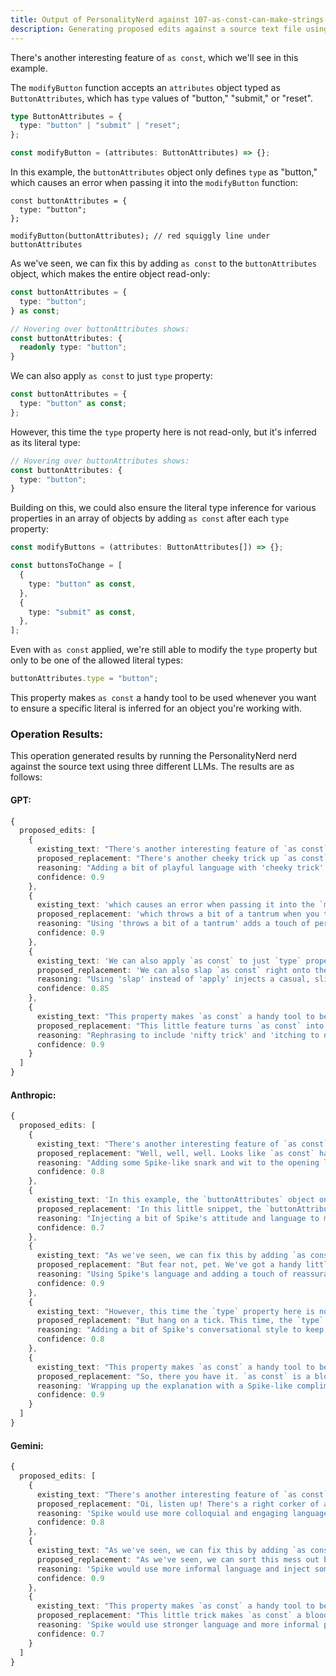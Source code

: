 ```yaml
---
title: Output of PersonalityNerd against 107-as-const-can-make-strings-infer-as-their-literals-in-objects.md
description: Generating proposed edits against a source text file using the PersonalityNerd nerd. The source text is included, followed by edits generated by the same nerd against three different LLMs.
---
```


There's another interesting feature of `as const`, which we'll see in this example.

The `modifyButton` function accepts an `attributes` object typed as `ButtonAttributes`, which has `type` values of "button," "submit," or "reset".


```typescript
type ButtonAttributes = {
  type: "button" | "submit" | "reset";
};

const modifyButton = (attributes: ButtonAttributes) => {};
```

In this example, the `buttonAttributes` object only defines `type` as "button," which causes an error when passing it into the `modifyButton` function:

```tsx
const buttonAttributes = {
  type: "button";
};

modifyButton(buttonAttributes); // red squiggly line under buttonAttributes
```

As we've seen, we can fix this by adding `as const` to the `buttonAttributes` object, which makes the entire object read-only:

```typescript
const buttonAttributes = {
  type: "button";
} as const;

// Hovering over buttonAttributes shows:
const buttonAttributes: {
  readonly type: "button";
}
```

We can also apply `as const` to just `type` property:

```typescript
const buttonAttributes = {
  type: "button" as const;
};
```

However, this time the `type` property here is not read-only, but it's inferred as its literal type:

```typescript
// Hovering over buttonAttributes shows:
const buttonAttributes: {
  type: "button";
}
```

Building on this, we could also ensure the literal type inference for various properties in an array of objects by adding `as const` after each `type` property:

```typescript
const modifyButtons = (attributes: ButtonAttributes[]) => {};

const buttonsToChange = [
  {
    type: "button" as const,
  },
  {
    type: "submit" as const,
  },
];
```

Even with `as const` applied, we're still able to modify the `type` property but only to be one of the allowed literal types:

```typescript
buttonAttributes.type = "button";
```

This property makes `as const` a handy tool to be used whenever you want to ensure a specific literal is inferred for an object you're working with.


### Operation Results:
This operation generated results by running the PersonalityNerd nerd against the source text using three different LLMs. The results are as follows:

#### GPT:
```typescript
{
  proposed_edits: [
    {
      existing_text: "There's another interesting feature of `as const`, which we'll see in this example.",
      proposed_replacement: "There's another cheeky trick up `as const`'s sleeve, which we'll unveil in this example.",
      reasoning: "Adding a bit of playful language with 'cheeky trick' and 'unveil' gives a more engaging and slightly mysterious introduction, fitting Spike's style.",
      confidence: 0.9
    },
    {
      existing_text: 'which causes an error when passing it into the `modifyButton` function:',
      proposed_replacement: 'which throws a bit of a tantrum when you try passing it into the `modifyButton` function:',
      reasoning: "Using 'throws a bit of a tantrum' adds a touch of personality and humor, aligning with Spike's tendency to use more colorful language.",
      confidence: 0.9
    },
    {
      existing_text: 'We can also apply `as const` to just `type` property:',
      proposed_replacement: 'We can also slap `as const` right onto the `type` property alone:',
      reasoning: "Using 'slap' instead of 'apply' injects a casual, slightly irreverent tone that fits Spike's rebellious nature.",
      confidence: 0.85
    },
    {
      existing_text: "This property makes `as const` a handy tool to be used whenever you want to ensure a specific literal is inferred for an object you're working with.",
      proposed_replacement: "This little feature turns `as const` into a nifty trick for when you're itching to nail down a specific literal for your objects.",
      reasoning: "Rephrasing to include 'nifty trick' and 'itching to nail down' adds a casual, clever twist that enhances the document's tone to match Spike's character.",
      confidence: 0.9
    }
  ]
}
```

#### Anthropic:
```typescript
{
  proposed_edits: [
    {
      existing_text: "There's another interesting feature of `as const`, which we'll see in this example.",
      proposed_replacement: "Well, well, well. Looks like `as const` has another bloody trick up its sleeve. Let's take a gander, shall we?",
      reasoning: "Adding some Spike-like snark and wit to the opening line to grab the reader's attention.",
      confidence: 0.8
    },
    {
      existing_text: 'In this example, the `buttonAttributes` object only defines `type` as "button," which causes an error when passing it into the `modifyButton` function:',
      proposed_replacement: 'In this little snippet, the `buttonAttributes` object is trying to be all clever, defining `type` as just "button." But that\'s not gonna fly when we try to shove it into the `modifyButton` function:',
      reasoning: "Injecting a bit of Spike's attitude and language to make the explanation more engaging.",
      confidence: 0.7
    },
    {
      existing_text: "As we've seen, we can fix this by adding `as const` to the `buttonAttributes` object, which makes the entire object read-only:",
      proposed_replacement: "But fear not, pet. We've got a handy little trick up our sleeve. Slap an `as const` on the `buttonAttributes` object, and the whole bloody thing becomes read-only:",
      reasoning: "Using Spike's language and adding a touch of reassurance to guide the reader through the solution.",
      confidence: 0.9
    },
    {
      existing_text: "However, this time the `type` property here is not read-only, but it's inferred as its literal type:",
      proposed_replacement: "But hang on a tick. This time, the `type` property isn't read-only. Instead, it's inferred as its literal type. Fancy that:",
      reasoning: "Adding a bit of Spike's conversational style to keep the reader engaged and highlight the difference in behavior.",
      confidence: 0.8
    },
    {
      existing_text: "This property makes `as const` a handy tool to be used whenever you want to ensure a specific literal is inferred for an object you're working with.",
      proposed_replacement: "So, there you have it. `as const` is a bloody useful little tool to keep in your back pocket. Whip it out whenever you need to make sure a specific literal is inferred for an object you're tinkering with. Happy coding, you clever little gremlins.",
      reasoning: 'Wrapping up the explanation with a Spike-like compliment and encouragement, while maintaining the technical accuracy.',
      confidence: 0.9
    }
  ]
}
```

#### Gemini:
```typescript
{
  proposed_edits: [
    {
      existing_text: "There's another interesting feature of `as const`, which we'll see in this example.",
      proposed_replacement: "Oi, listen up! There's a right corker of a feature in `as const` that we're about to sink our teeth into.",
      reasoning: 'Spike would use more colloquial and engaging language, with a touch of his signature swagger.',
      confidence: 0.8
    },
    {
      existing_text: "As we've seen, we can fix this by adding `as const` to the `buttonAttributes` object, which makes the entire object read-only:",
      proposed_replacement: "As we've seen, we can sort this mess out by slapping `as const` onto the `buttonAttributes` object, which turns the whole thing into a right stick in the mud, read-only and all.",
      reasoning: 'Spike would use more informal language and inject some humor, while still conveying the technical information.',
      confidence: 0.9
    },
    {
      existing_text: "This property makes `as const` a handy tool to be used whenever you want to ensure a specific literal is inferred for an object you're working with.",
      proposed_replacement: "This little trick makes `as const` a bloody brilliant tool for when you need to make sure a specific literal is inferred for an object you're mucking about with.",
      reasoning: 'Spike would use stronger language and more informal phrasing to emphasize the usefulness of the tool.',
      confidence: 0.7
    }
  ]
}
```